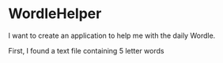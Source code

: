 # WordleHelper
I want to create an application to help me with the daily Wordle. 

First, I found a text file containing 5 letter words
